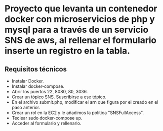 # Proyecto que levanta un contenedor docker con microservicios de php y mysql para a través de un servicio SNS de aws, al rellenar el formulario inserte un registro en la tabla.

## Requisitos técnicos
- Instalar Docker.
- Instalar docker-compose.
- Abrir los puertos 22, 8080, 80, 3036.
- Crear un tópico SNS. Suscribirse a ese tópico.
- En el archivo submit.php, modificar el arn que figura por el creado en el paso anterior.
- Crear un rol en la EC2 y le añadimos la política "SNSFullAccess".
- Teclear sudo docker-compose up.
- Acceder al formulario y rellenarlo.
